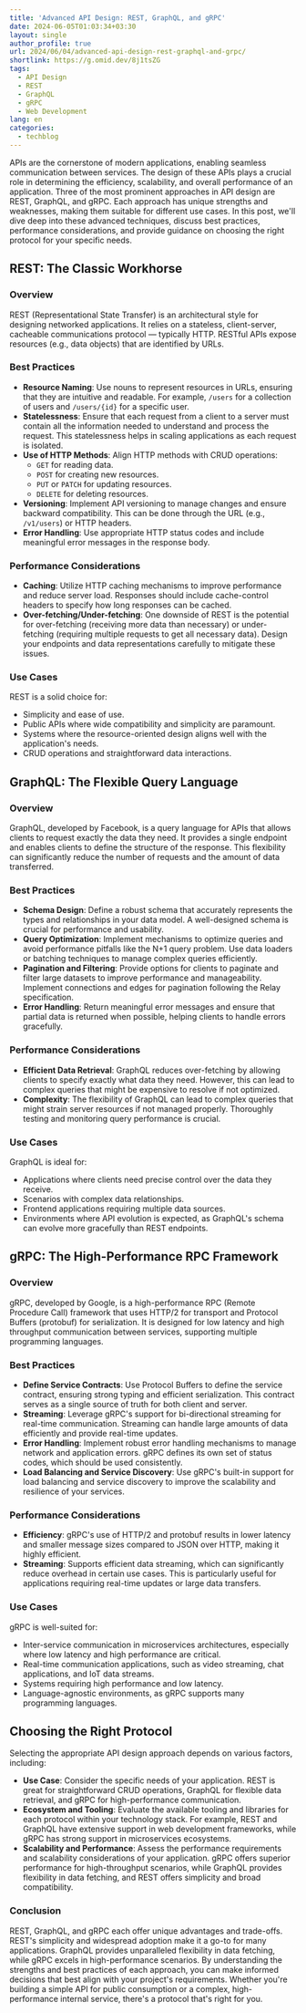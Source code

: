 ```yaml
---
title: 'Advanced API Design: REST, GraphQL, and gRPC'
date: 2024-06-05T01:03:34+03:30
layout: single
author_profile: true
url: 2024/06/04/advanced-api-design-rest-graphql-and-grpc/
shortlink: https://g.omid.dev/8j1tsZG
tags:
  - API Design
  - REST
  - GraphQL
  - gRPC
  - Web Development
lang: en
categories: 
  - techblog
---
```

APIs are the cornerstone of modern applications, enabling seamless communication between services. The design of these APIs plays a crucial role in determining the efficiency, scalability, and overall performance of an application. Three of the most prominent approaches in API design are REST, GraphQL, and gRPC. Each approach has unique strengths and weaknesses, making them suitable for different use cases. In this post, we'll dive deep into these advanced techniques, discuss best practices, performance considerations, and provide guidance on choosing the right protocol for your specific needs.

## REST: The Classic Workhorse

### Overview

REST (Representational State Transfer) is an architectural style for designing networked applications. It relies on a stateless, client-server, cacheable communications protocol — typically HTTP. RESTful APIs expose resources (e.g., data objects) that are identified by URLs.

### Best Practices

- **Resource Naming**: Use nouns to represent resources in URLs, ensuring that they are intuitive and readable. For example, `/users` for a collection of users and `/users/{id}` for a specific user.
- **Statelessness**: Ensure that each request from a client to a server must contain all the information needed to understand and process the request. This statelessness helps in scaling applications as each request is isolated.
- **Use of HTTP Methods**: Align HTTP methods with CRUD operations:
  - `GET` for reading data.
  - `POST` for creating new resources.
  - `PUT` or `PATCH` for updating resources.
  - `DELETE` for deleting resources.
- **Versioning**: Implement API versioning to manage changes and ensure backward compatibility. This can be done through the URL (e.g., `/v1/users`) or HTTP headers.
- **Error Handling**: Use appropriate HTTP status codes and include meaningful error messages in the response body.

### Performance Considerations

- **Caching**: Utilize HTTP caching mechanisms to improve performance and reduce server load. Responses should include cache-control headers to specify how long responses can be cached.
- **Over-fetching/Under-fetching**: One downside of REST is the potential for over-fetching (receiving more data than necessary) or under-fetching (requiring multiple requests to get all necessary data). Design your endpoints and data representations carefully to mitigate these issues.

### Use Cases

REST is a solid choice for:

- Simplicity and ease of use.
- Public APIs where wide compatibility and simplicity are paramount.
- Systems where the resource-oriented design aligns well with the application's needs.
- CRUD operations and straightforward data interactions.

## GraphQL: The Flexible Query Language

### Overview

GraphQL, developed by Facebook, is a query language for APIs that allows clients to request exactly the data they need. It provides a single endpoint and enables clients to define the structure of the response. This flexibility can significantly reduce the number of requests and the amount of data transferred.

### Best Practices

- **Schema Design**: Define a robust schema that accurately represents the types and relationships in your data model. A well-designed schema is crucial for performance and usability.
- **Query Optimization**: Implement mechanisms to optimize queries and avoid performance pitfalls like the N+1 query problem. Use data loaders or batching techniques to manage complex queries efficiently.
- **Pagination and Filtering**: Provide options for clients to paginate and filter large datasets to improve performance and manageability. Implement connections and edges for pagination following the Relay specification.
- **Error Handling**: Return meaningful error messages and ensure that partial data is returned when possible, helping clients to handle errors gracefully.

### Performance Considerations

- **Efficient Data Retrieval**: GraphQL reduces over-fetching by allowing clients to specify exactly what data they need. However, this can lead to complex queries that might be expensive to resolve if not optimized.
- **Complexity**: The flexibility of GraphQL can lead to complex queries that might strain server resources if not managed properly. Thoroughly testing and monitoring query performance is crucial.

### Use Cases

GraphQL is ideal for:

- Applications where clients need precise control over the data they receive.
- Scenarios with complex data relationships.
- Frontend applications requiring multiple data sources.
- Environments where API evolution is expected, as GraphQL's schema can evolve more gracefully than REST endpoints.

## gRPC: The High-Performance RPC Framework

### Overview
gRPC, developed by Google, is a high-performance RPC (Remote Procedure Call) framework that uses HTTP/2 for transport and Protocol Buffers (protobuf) for serialization. It is designed for low latency and high throughput communication between services, supporting multiple programming languages.

### Best Practices

- **Define Service Contracts**: Use Protocol Buffers to define the service contract, ensuring strong typing and efficient serialization. This contract serves as a single source of truth for both client and server.
- **Streaming**: Leverage gRPC's support for bi-directional streaming for real-time communication. Streaming can handle large amounts of data efficiently and provide real-time updates.
- **Error Handling**: Implement robust error handling mechanisms to manage network and application errors. gRPC defines its own set of status codes, which should be used consistently.
- **Load Balancing and Service Discovery**: Use gRPC's built-in support for load balancing and service discovery to improve the scalability and resilience of your services.

### Performance Considerations

- **Efficiency**: gRPC's use of HTTP/2 and protobuf results in lower latency and smaller message sizes compared to JSON over HTTP, making it highly efficient.
- **Streaming**: Supports efficient data streaming, which can significantly reduce overhead in certain use cases. This is particularly useful for applications requiring real-time updates or large data transfers.

### Use Cases

gRPC is well-suited for:

- Inter-service communication in microservices architectures, especially where low latency and high performance are critical.
- Real-time communication applications, such as video streaming, chat applications, and IoT data streams.
- Systems requiring high performance and low latency.
- Language-agnostic environments, as gRPC supports many programming languages.

## Choosing the Right Protocol

Selecting the appropriate API design approach depends on various factors, including:

- **Use Case**: Consider the specific needs of your application. REST is great for straightforward CRUD operations, GraphQL for flexible data retrieval, and gRPC for high-performance communication.
- **Ecosystem and Tooling**: Evaluate the available tooling and libraries for each protocol within your technology stack. For example, REST and GraphQL have extensive support in web development frameworks, while gRPC has strong support in microservices ecosystems.
- **Scalability and Performance**: Assess the performance requirements and scalability considerations of your application. gRPC offers superior performance for high-throughput scenarios, while GraphQL provides flexibility in data fetching, and REST offers simplicity and broad compatibility.

### Conclusion

REST, GraphQL, and gRPC each offer unique advantages and trade-offs. REST's simplicity and widespread adoption make it a go-to for many applications. GraphQL provides unparalleled flexibility in data fetching, while gRPC excels in high-performance scenarios. By understanding the strengths and best practices of each approach, you can make informed decisions that best align with your project's requirements. Whether you're building a simple API for public consumption or a complex, high-performance internal service, there's a protocol that's right for you.
